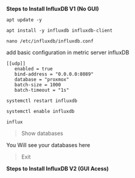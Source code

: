**Steps to Install InfluxDB V1 (No GUI)**

```
apt update -y

apt install -y influxdb influxdb-client

nano /etc/influxdb/influxdb.conf 
```
add basic configuration in metric server influxDB

```
[[udp]]
   enabled = true 
   bind-address = "0.0.0.0:8089"
   database = "proxmox"
   batch-size = 1000
   batch-timeout = "1s"
```


```
systemctl restart influxdb

systemctl enable influxdb

influx
```

> Show databases

You Will see your databases here

> Exit

**Steps to Install InfluxDB V2 (GUI Acess)**





   
